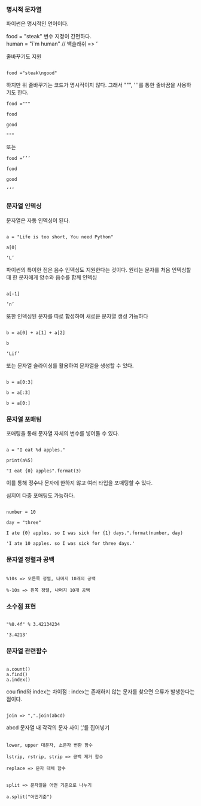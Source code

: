 ### 명시적 문자열

파이썬은 명시적인 언어이다.

food = "steak"
변수 지정이 간편하다.  
human = "i\`m human" // 백슬래쉬 => ‘

줄바꾸기도 지원

```

food ="steak\ngood"
```

하지만 위 줄바꾸기는 코드가 명시적이지 않다.
그래서 """, '''를 통한 줄바꿈을 사용하기도 한다.

```
food ="""

food

good

"""
```

또는

```
food =‘’’

food

good

‘’’
```

### 문자열 인덱싱

문자열은 자동 인덱싱이 된다.

```

a = "Life is too short, You need Python"

a[0]

‘L’

```

파이썬의 특이한 점은 음수 인덱싱도 지원한다는 것이다.
원리는 문자를 처음 인덱싱할 때 한 문자에게 양수와 음수를 함께 인덱싱

```

a[-1]

’n’

```

또한 인덱싱된 문자를 따로 합성하여 새로운 문자열 생성 가능하다

```

b = a[0] + a[1] + a[2]

b

‘Lif’

```

또는 문자열 슬라이싱를 활용하여 문자열을 생성할 수 있다.

```

b = a[0:3]

b = a[:3]

b = a[0:]

```

### 문자열 포매팅

포매팅을 통해 문자열 자체의 변수를 넣어둘 수 있다.

```

a = "I eat %d apples."

print(a%5)

"I eat {0} apples".format(3)

```

이를 통해 정수나 문자에 한하지 않고 여러 타입을 포매팅할 수 있다.

심지어 다중 포매팅도 가능하다.

```

number = 10

day = "three"

I ate {0} apples. so I was sick for {1} days.".format(number, day)

'I ate 10 apples. so I was sick for three days.'

```

### 문자열 정렬과 공백

```

%10s => 오른쪽 정렬, 나머지 10개의 공백

%-10s => 왼쪽 정렬, 나머지 10개 공백

```

### 소수점 표현

```

"%0.4f" % 3.42134234

'3.4213'
```

### 문자열 관련함수

```

a.count()
a.find()
a.index()

```

cou
find와 index는 차이점 : index는 존재하지 않는 문자를 찾으면 오류가 발생한다는 점이다.

```

join => ",".join(abcd)

```

abcd 문자열 내 각각의 문자 사이 ‘,’를 집어넣기

```

lower, upper 대문자, 소문자 변환 함수

lstrip, rstrip, strip => 공백 제거 함수

replace => 문자 대체 함수

```

```

split => 문자열을 어떤 기준으로 나누기

a.split("어떤기준")

```
